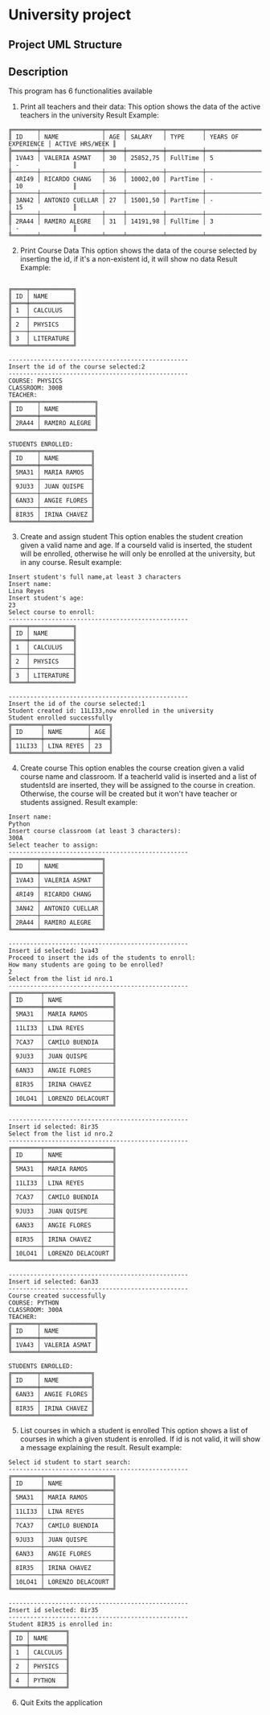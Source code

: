 # University project
## Project UML Structure
## Description

This program has 6 functionalities available
1. Print all teachers and their data:
This option shows the data of the active teachers in the university
Result Example:
```
╔═══════╤═════════════════╤═════╤══════════╤══════════╤═════════════════════╤═════════════════╗
║ ID    │ NAME            │ AGE │ SALARY   │ TYPE     │ YEARS OF EXPERIENCE │ ACTIVE HRS/WEEK ║
╠═══════╪═════════════════╪═════╪══════════╪══════════╪═════════════════════╪═════════════════╣
║ 1VA43 │ VALERIA ASMAT   │ 30  │ 25852,75 │ FullTime │ 5                   │ -               ║
╟───────┼─────────────────┼─────┼──────────┼──────────┼─────────────────────┼─────────────────╢
║ 4RI49 │ RICARDO CHANG   │ 36  │ 10002,00 │ PartTime │ -                   │ 10              ║
╟───────┼─────────────────┼─────┼──────────┼──────────┼─────────────────────┼─────────────────╢
║ 3AN42 │ ANTONIO CUELLAR │ 27  │ 15001,50 │ PartTime │ -                   │ 15              ║
╟───────┼─────────────────┼─────┼──────────┼──────────┼─────────────────────┼─────────────────╢
║ 2RA44 │ RAMIRO ALEGRE   │ 31  │ 14191,98 │ FullTime │ 3                   │ -               ║
╚═══════╧═════════════════╧═════╧══════════╧══════════╧═════════════════════╧═════════════════╝
```
2. Print Course Data
This option shows the data of the course selected by inserting the id, if it's a non-existent id, it will show no data
Result Example:
```

╔════╤════════════╗
║ ID │ NAME       ║
╠════╪════════════╣
║ 1  │ CALCULUS   ║
╟────┼────────────╢
║ 2  │ PHYSICS    ║
╟────┼────────────╢
║ 3  │ LITERATURE ║
╚════╧════════════╝

--------------------------------------------------
Insert the id of the course selected:2
--------------------------------------------------
COURSE: PHYSICS
CLASSROOM: 300B
TEACHER:
╔═══════╤═══════════════╗
║ ID    │ NAME          ║
╠═══════╪═══════════════╣
║ 2RA44 │ RAMIRO ALEGRE ║
╚═══════╧═══════════════╝

STUDENTS ENROLLED:
╔═══════╤══════════════╗
║ ID    │ NAME         ║
╠═══════╪══════════════╣
║ 5MA31 │ MARIA RAMOS  ║
╟───────┼──────────────╢
║ 9JU33 │ JUAN QUISPE  ║
╟───────┼──────────────╢
║ 6AN33 │ ANGIE FLORES ║
╟───────┼──────────────╢
║ 8IR35 │ IRINA CHAVEZ ║
╚═══════╧══════════════╝
```
3. Create and assign student
This option enables the student creation given a valid name and age. If a courseId valid is inserted, the student will be enrolled, otherwise he will only be enrolled at the university, but in any course.
Result example:
```
Insert student's full name,at least 3 characters
Insert name:
Lina Reyes
Insert student's age: 
23
Select course to enroll:
--------------------------------------------------
╔════╤════════════╗
║ ID │ NAME       ║
╠════╪════════════╣
║ 1  │ CALCULUS   ║
╟────┼────────────╢
║ 2  │ PHYSICS    ║
╟────┼────────────╢
║ 3  │ LITERATURE ║
╚════╧════════════╝

--------------------------------------------------
Insert the id of the course selected:1
Student created id: 11LI33,now enrolled in the university
Student enrolled successfully 
╔════════╤════════════╤═════╗
║ ID     │ NAME       │ AGE ║
╠════════╪════════════╪═════╣
║ 11LI33 │ LINA REYES │ 23  ║
╚════════╧════════════╧═════╝
```

4. Create course
This option enables the course creation given a valid course name and classroom. If a teacherId valid is inserted and a list of studentsId are inserted, they will be assigned to the course in creation. Otherwise, the course will be created but it won't have teacher or students assigned.
Result example:
```
Insert name:
Python
Insert course classroom (at least 3 characters):
300A
Select teacher to assign:
--------------------------------------------------
╔═══════╤═════════════════╗
║ ID    │ NAME            ║
╠═══════╪═════════════════╣
║ 1VA43 │ VALERIA ASMAT   ║
╟───────┼─────────────────╢
║ 4RI49 │ RICARDO CHANG   ║
╟───────┼─────────────────╢
║ 3AN42 │ ANTONIO CUELLAR ║
╟───────┼─────────────────╢
║ 2RA44 │ RAMIRO ALEGRE   ║
╚═══════╧═════════════════╝

--------------------------------------------------
Insert id selected: 1va43
Proceed to insert the ids of the students to enroll:
How many students are going to be enrolled?
2
Select from the list id nro.1
--------------------------------------------------
╔════════╤═══════════════════╗
║ ID     │ NAME              ║
╠════════╪═══════════════════╣
║ 5MA31  │ MARIA RAMOS       ║
╟────────┼───────────────────╢
║ 11LI33 │ LINA REYES        ║
╟────────┼───────────────────╢
║ 7CA37  │ CAMILO BUENDIA    ║
╟────────┼───────────────────╢
║ 9JU33  │ JUAN QUISPE       ║
╟────────┼───────────────────╢
║ 6AN33  │ ANGIE FLORES      ║
╟────────┼───────────────────╢
║ 8IR35  │ IRINA CHAVEZ      ║
╟────────┼───────────────────╢
║ 10LO41 │ LORENZO DELACOURT ║
╚════════╧═══════════════════╝

--------------------------------------------------
Insert id selected: 8ir35
Select from the list id nro.2
--------------------------------------------------
╔════════╤═══════════════════╗
║ ID     │ NAME              ║
╠════════╪═══════════════════╣
║ 5MA31  │ MARIA RAMOS       ║
╟────────┼───────────────────╢
║ 11LI33 │ LINA REYES        ║
╟────────┼───────────────────╢
║ 7CA37  │ CAMILO BUENDIA    ║
╟────────┼───────────────────╢
║ 9JU33  │ JUAN QUISPE       ║
╟────────┼───────────────────╢
║ 6AN33  │ ANGIE FLORES      ║
╟────────┼───────────────────╢
║ 8IR35  │ IRINA CHAVEZ      ║
╟────────┼───────────────────╢
║ 10LO41 │ LORENZO DELACOURT ║
╚════════╧═══════════════════╝

--------------------------------------------------
Insert id selected: 6an33
--------------------------------------------------
Course created successfully
COURSE: PYTHON
CLASSROOM: 300A
TEACHER:
╔═══════╤═══════════════╗
║ ID    │ NAME          ║
╠═══════╪═══════════════╣
║ 1VA43 │ VALERIA ASMAT ║
╚═══════╧═══════════════╝

STUDENTS ENROLLED:
╔═══════╤══════════════╗
║ ID    │ NAME         ║
╠═══════╪══════════════╣
║ 6AN33 │ ANGIE FLORES ║
╟───────┼──────────────╢
║ 8IR35 │ IRINA CHAVEZ ║
╚═══════╧══════════════╝
```
5. List courses in which a student is enrolled
This option shows a list of courses in which a given student is enrolled. If id is not valid, it will show a message explaining the result.
Result example:
```
Select id student to start search:
--------------------------------------------------
╔════════╤═══════════════════╗
║ ID     │ NAME              ║
╠════════╪═══════════════════╣
║ 5MA31  │ MARIA RAMOS       ║
╟────────┼───────────────────╢
║ 11LI33 │ LINA REYES        ║
╟────────┼───────────────────╢
║ 7CA37  │ CAMILO BUENDIA    ║
╟────────┼───────────────────╢
║ 9JU33  │ JUAN QUISPE       ║
╟────────┼───────────────────╢
║ 6AN33  │ ANGIE FLORES      ║
╟────────┼───────────────────╢
║ 8IR35  │ IRINA CHAVEZ      ║
╟────────┼───────────────────╢
║ 10LO41 │ LORENZO DELACOURT ║
╚════════╧═══════════════════╝

--------------------------------------------------
Insert id selected: 8ir35
--------------------------------------------------
Student 8IR35 is enrolled in: 
╔════╤══════════╗
║ ID │ NAME     ║
╠════╪══════════╣
║ 1  │ CALCULUS ║
╟────┼──────────╢
║ 2  │ PHYSICS  ║
╟────┼──────────╢
║ 4  │ PYTHON   ║
╚════╧══════════╝
```
6. Quit
Exits the application
